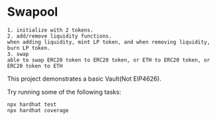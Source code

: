 # Swapool

```
1. initialize with 2 tokens.
2. add/remove liquidity functions.
when adding liquidity, mint LP token, and when removing liquidity, burn LP token.
3. swap
able to swap ERC20 token to ERC20 token, or ETH to ERC20 token, or ERC20 token to ETH
```

This project demonstrates a basic Vault(Not EIP4626).

Try running some of the following tasks:

```shell
npx hardhat test
npx hardhat coverage
```
